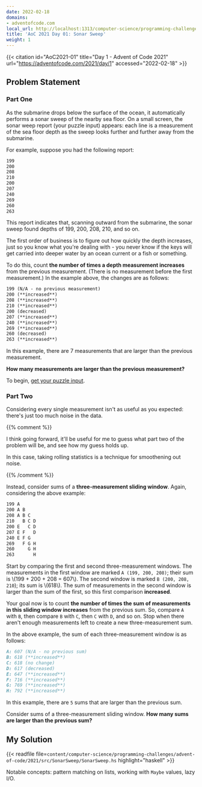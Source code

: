 ```yaml
---
date: 2022-02-18
domains:
- adventofcode.com
local_url: http://localhost:1313/computer-science/programming-challenges/advent-of-code/2021/src/SonarSweep/01-sonar-sweep/
title: 'AoC 2021 Day 01: Sonar Sweep'
weight: 1
---
```


{{< citation
  id="AoC2021-01"
  title="Day 1 - Advent of Code 2021"
  url="https://adventofcode.com/2021/day/1"
  accessed="2022-02-18" >}}

## Problem Statement

### Part One

As the submarine drops below the surface of the ocean, it automatically
performs a sonar sweep of the nearby sea floor. On a small screen, the
sonar weep report (your puzzle input) appears: each line is a
measurement of the sea floor depth as the sweep looks further and
further away from the submarine.

For example, suppose you had the following report:

```md
199
200
208
210
200
207
240
269
260
263
```

This report indicates that, scanning outward from the submarine, the
sonar sweep found depths of 199, 200, 208, 210, and so on.

The first order of business is to figure out how quickly the depth
increases, just so you know what you're dealing with - you never know if
the keys will get carried into deeper water by an ocean current or a
fish or something.

To do this, count **the number of times a depth measurement increases**
from the previous measurement. (There is no measurement before the
first measurement.) In the example above, the changes are as follows:

```md
199 (N/A - no previous measurement)
200 (**increased**)
208 (**increased**)
210 (**increased**)
200 (decreased)
207 (**increased**)
240 (**increased**)
269 (**increased**)
260 (decreased)
263 (**increased**)
```

In this example, there are 7 measurements that are larger than the
previous measurement.

**How many measurements are larger than the previous measurement?**

To begin, [get your puzzle
input](https://adventofcode.com/2021/day/1/input).

### Part Two

Considering every single measurement isn't as useful as you expected:
there's just too much noise in the data.

{{% comment %}}

I think going forward, it'll be useful for me to guess what part two of
the problem will be, and see how my guess holds up.

In this case, taking rolling statistics is a technique for smoothening
out noise.

{{% /comment %}}

Instead, consider sums of a **three-measurement sliding window**. Again,
considering the above example:

```md
199 A
200 A B
208 A B C
210   B C D
200 E   C D
207 E F   D
240 E F G
269   F G H
260     G H
263       H
```

Start by comparing the first and second three-measurement windows. The
measurements in the first window are marked `A (199, 200, 208)`; their
sum is \\(199 + 200 + 208 = 607\\). The second window is marked `B (200,
208, 210`); its sum is \\(618\\). The sum of measurements in the second
window is larger than the sum of the first, so this first comparison
**increased**.

Your goal now is to count **the number of times the sum of measurements
in this sliding window increases** from the previous sum. So, compare
`A` with `B`, then compare `B` with `C`, then `C` with `D`, and so on.
Stop when there aren't enough measurements left to create a new
three-measurement sum.

In the above example, the sum of each three-measurement window is as
follows:

```md
A: 607 (N/A - no previous sum)
B: 618 (**increased**)
C: 618 (no change)
D: 617 (decreased)
E: 647 (**increased**)
F: 716 (**increased**)
G: 769 (**increased**)
H: 792 (**increased**)
```

In this example, there are `5` sums that are larger than the previous
sum.

Consider sums of a three-measurement sliding window. **How many sums are
larger than the previous sum?**

## My Solution

{{< readfile
  file=`content/computer-science/programming-challenges/advent-of-code/2021/src/SonarSweep/SonarSweep.hs`
  highlight="haskell" >}}

Notable concepts: pattern matching on lists, working with `Maybe`
values, lazy I/O.
